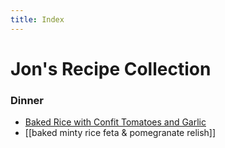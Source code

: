 ```yaml
---
title: Index
---
```


# Jon's Recipe Collection

### Dinner
* [Baked Rice with Confit Tomatoes and Garlic](Baked%20Rice%20with%20Confit%20Tomatoes%20and%20Garlic.md)
* [[baked minty rice feta & pomegranate relish]]

